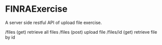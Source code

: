 # FINRAExercise

A server side restful API of upload file exercise.

/files (get)  retrieve all files
/files (post) upload file
/files/id (get) retrieve file by id
